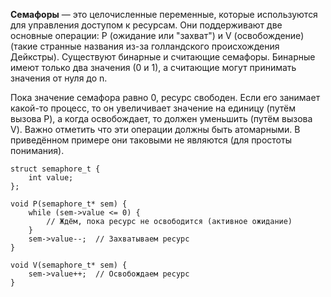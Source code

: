 **Семафоры** — это целочисленные переменные, которые используются для управления доступом к ресурсам. Они поддерживают две основные операции: P (ожидание или "захват") и V (освобождение) (такие странные названия из-за голландского происхождения Дейкстры). Существуют бинарные и считающие семафоры. Бинарные имеют только два значения (0 и 1), а считающие могут принимать значения от нуля до n.

Пока значение семафора равно 0, ресурс свободен. Если его занимает какой-то процесс, то он увеличивает значение на единицу (путём вызова P), а когда освобождает, то должен уменьшить (путём вызова V). Важно отметить что эти операции должны быть атомарными. В приведённом примере они таковыми не являются (для простоты понимания).

```
struct semaphore_t {
    int value;
};

void P(semaphore_t* sem) {
    while (sem->value <= 0) {
        // Ждём, пока ресурс не освободится (активное ожидание)
    }
    sem->value--;  // Захватываем ресурс
}

void V(semaphore_t* sem) {
    sem->value++;  // Освобождаем ресурс
}
```

